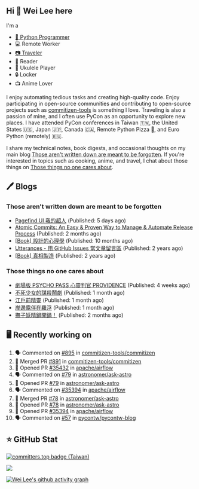## Hi 👋 Wei Lee here

I'm a

* [🐍 Python Programmer](https://pycon-note.wei-lee.me/)
* 💻 Remote Worker
* [📷 Traveler](https://travlog.wei-lee.me/)
* 📖 Reader
* 🎵 Ukulele Player
* 🔒 Locker
* 📺 Anime Lover

I enjoy automating tedious tasks and creating high-quality code. Enjoy participating in open-source communities and contributing to open-source projects such as [commitizen-tools](https://github.com/commitizen-tools) is something I love. Traveling is also a passion of mine, and I often use PyCon as an opportunity to explore new places. I have attended PyCon conferences in Taiwan 🇹🇼, the United States 🇺🇸, Japan 🇯🇵, Canada 🇨🇦, Remote Python Pizza 🍕, and Euro Python (remotely) 🇪🇺.

I share my technical notes, book digests, and occasional thoughts on my main blog [Those aren't written down are meant to be forgotten](https://blog.wei-lee.me/). If you're interested in topics such as cooking, anime, and travel, I chat about those things on [Those things no one cares about](https://travlog.wei-lee.me/).

## 🖊️ Blogs

### Those aren't written down are meant to be forgotten

* [Pagefind UI 我的超人](https://blog.wei-lee.me/posts/tech/2023/11/pagefind-ui) (Published: 5 days ago)
* [Atomic Commits: An Easy &amp; Proven Way to Manage &amp; Automate Release Process](https://blog.wei-lee.me/posts/tech/2023/08/atomic-commits-coscup-2023) (Published: 2 months ago)
* [[Book] 設計的心理學](https://blog.wei-lee.me/posts/book/2023/01/the-design-of-everyday-things) (Published: 10 months ago)
* [Utterances - 用 GitHub Issues 當文章留言區](https://blog.wei-lee.me/posts/tech/2022/02/use-github-issues-as-comment-system) (Published: 2 years ago)
* [[Book] 真相製造](https://blog.wei-lee.me/posts/book/2022/02/reality-is-business) (Published: 2 years ago)

### Those things no one cares about

* [劇場版 PSYCHO PASS 心靈判官 PROVIDENCE](https://travlog.wei-lee.me/posts/review/2023/10/psycho-pass-providence) (Published: 4 weeks ago)
* [不死少女的謀殺鬧劇](https://travlog.wei-lee.me/posts/review/2023/10/undead-girl-murder-farce) (Published: 1 month ago)
* [江戶前精靈](https://travlog.wei-lee.me/posts/review/2023/09/edomae-erufu) (Published: 1 month ago)
* [岸邊露伴在羅浮](https://travlog.wei-lee.me/posts/review/2023/09/rohan-at-the-louvre) (Published: 1 month ago)
* [撫子妖精鍋開鍋！](https://travlog.wei-lee.me/posts/cook/2023/08/season-nadeshiko-pot) (Published: 2 months ago)

## 🖥️ Recently working on

1. 🗣 Commented on [#895](https://github.com/commitizen-tools/commitizen/issues/895) in [commitizen-tools/commitizen](https://github.com/commitizen-tools/commitizen)
2. 🎉 Merged PR [#891](https://github.com/commitizen-tools/commitizen/pull/891) in [commitizen-tools/commitizen](https://github.com/commitizen-tools/commitizen)
3. 💪 Opened PR [#35432](https://github.com/apache/airflow/pull/35432) in [apache/airflow](https://github.com/apache/airflow)
4. 🗣 Commented on [#79](https://github.com/astronomer/ask-astro/issues/79) in [astronomer/ask-astro](https://github.com/astronomer/ask-astro)
5. 💪 Opened PR [#79](https://github.com/astronomer/ask-astro/pull/79) in [astronomer/ask-astro](https://github.com/astronomer/ask-astro)
6. 🗣 Commented on [#35394](https://github.com/apache/airflow/issues/35394) in [apache/airflow](https://github.com/apache/airflow)
7. 🎉 Merged PR [#78](https://github.com/astronomer/ask-astro/pull/78) in [astronomer/ask-astro](https://github.com/astronomer/ask-astro)
8. 💪 Opened PR [#78](https://github.com/astronomer/ask-astro/pull/78) in [astronomer/ask-astro](https://github.com/astronomer/ask-astro)
9. 💪 Opened PR [#35394](https://github.com/apache/airflow/pull/35394) in [apache/airflow](https://github.com/apache/airflow)
10. 🗣 Commented on [#57](https://github.com/pycontw/pycontw-blog/issues/57) in [pycontw/pycontw-blog](https://github.com/pycontw/pycontw-blog)


## ⭐ GitHub Stat

[![committers.top badge (Taiwan)](https://user-badge.committers.top/taiwan_public/Lee-W.svg)](https://user-badge.committers.top/taiwan_public/Lee-W)

[![](https://github-readme-stats.vercel.app/api?username=Lee-W&show_icons=true&hide_title=true&cache_seconds=86400)](https://github.com/anuraghazra/github-readme-stats)

[![Wei Lee's github activity graph](https://github-readme-activity-graph.vercel.app/graph?username=Lee-W&theme=dracula)](https://github.com/ashutosh00710/github-readme-activity-graph)
